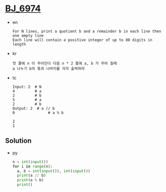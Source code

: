 # [BJ_6974](https://acmicpc.net/problem/6974)

* en

  ```en
  For N lines, print a quotient b and a remainder b in each line then one empty line
  Each line will contain a positive integer of up to 80 digits in length
  ```

* kr

  ```kr
  첫 줄에 n 이 주어진다 다음 n * 2 줄에 a, b 가 주어 질때
  a 나누기 b의 몫과 나머지를 각각 출력하라
  ```

* tc

  ```tc
  Input: 2  # N
  4         # a
  2         # b
  5         # a
  2         # b
  Output: 2  # a // b
  0               # a % b

  2
  1
  ```

## Solution

* py

  ```py
  n = int(input())
  for i in range(n):
    a, b = int(input()), int(input())
    print(a // b)
    print(a % b)
    print()
  ```
